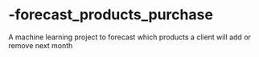 # -forecast_products_purchase
A machine learning project to forecast which products a client will add or remove next month

